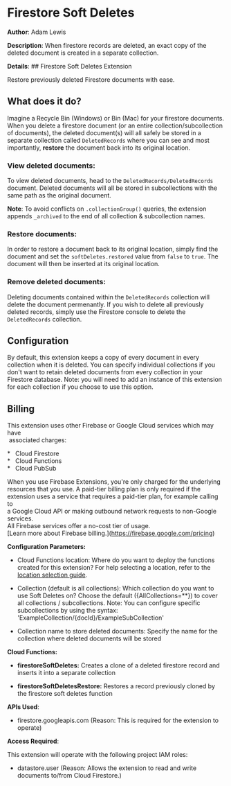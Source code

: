 # Firestore Soft Deletes

**Author**: Adam Lewis 

**Description**: When firestore records are deleted, an exact copy of the deleted document is created in a separate collection.



**Details**: ## Firestore Soft Deletes Extension

Restore previously deleted Firestore documents with ease.


## What does it do?

Imagine a Recycle Bin (Windows) or Bin (Mac) for your firestore documents. When you delete a firestore document (or an entire collection/subcollection of documents), the deleted document(s) will all safely be stored in a separate collection called `DeletedRecords` where you can see and most importantly, **restore** the document back into its original location.

### View deleted documents:

To view deleted documents, head to the `DeletedRecords/DeletedRecords` document. Deleted documents will all be stored in subcollections with the same path as the original document. 

**Note**: To avoid conflicts on `.collectionGroup()` queries, the extension appends `_archived` to the end of all collection & subcollection names.

### Restore documents:

In order to restore a document back to its original location, simply find the document and set the `softDeletes.restored` value from `false` to `true`. The document will then be inserted at its original location.

### Remove deleted documents:

Deleting documents contained within the `DeletedRecords` collection will delete the document permenantly. If you wish to delete all previously deleted records, simply use the Firestore console to delete the `DeletedRecords` collection.


## Configuration

By default, this extension keeps a copy of every document in every collection when it is deleted. You can specify individual collections if you don't want to retain deleted documents from every collection in your Firestore database. Note: you will need to add an instance of this extension for each collection if you choose to use this option.


## Billing

This extension uses other Firebase or Google Cloud services which may have  
 associated charges:

\*   Cloud Firestore  
\*   Cloud Functions  
\*   Cloud PubSub 

When you use Firebase Extensions, you're only charged for the underlying  
resources that you use. A paid-tier billing plan is only required if the  
extension uses a service that requires a paid-tier plan, for example calling to  
a Google Cloud API or making outbound network requests to non-Google services.  
All Firebase services offer a no-cost tier of usage.  
\[Learn more about Firebase billing.\](https://firebase.google.com/pricing)



**Configuration Parameters:**

* Cloud Functions location: Where do you want to deploy the functions created for this extension? For help selecting a location, refer to the [location selection guide](https://firebase.google.com/docs/functions/locations).

* Collection (default is all collections): Which collection do you want to use Soft Deletes on?  Choose the default ({AllCollections=**}) to cover all collections / subcollections. Note: You can configure specific subcollections by using the syntax: 'ExampleCollection/{docId}/ExampleSubCollection'

* Collection name to store deleted documents: Specify the name for the collection where deleted documents will be stored



**Cloud Functions:**

* **firestoreSoftDeletes:** Creates a clone of a deleted firestore record and inserts it into a separate collection

* **firestoreSoftDeletesRestore:** Restores a record previously cloned by the firestore soft deletes function



**APIs Used**:

* firestore.googleapis.com (Reason: This is required for the extension to operate)



**Access Required**:



This extension will operate with the following project IAM roles:

* datastore.user (Reason: Allows the extension to read and write documents to/from Cloud Firestore.)
